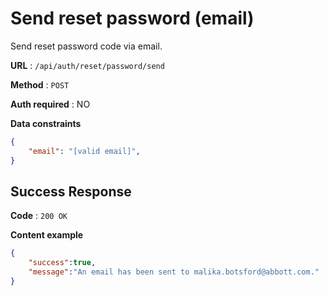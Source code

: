 # Send reset password (email)

Send reset password code via email.

**URL** : `/api/auth/reset/password/send`

**Method** : `POST`

**Auth required** : NO

**Data constraints**

```json
{
    "email": "[valid email]",
}
```

## Success Response

**Code** : `200 OK`

**Content example**

```json
{
    "success":true,
    "message":"An email has been sent to malika.botsford@abbott.com."
}
```
